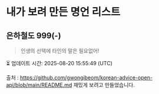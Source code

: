 # 내가 보려 만든 명언 리스트

##  은하철도 999(-)
> 인생의 선택에 타인의 말은 필요없어!


⏳ 업데이트 시간: 2025-08-20 15:55:49 (UTC)

출처 : https://github.com/gwongibeom/korean-advice-open-api/blob/main/README.md
재밌게 보려고 만들었습니다.
